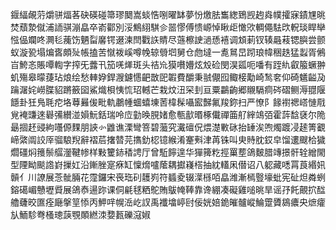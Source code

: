 䤷䋹䚃䓷爝骈煏茖砄碤碰箒璆䦬嵩䗊悎哵曜缽夢㤋燩胠雟緫鵄觊䞤㷠幞攉寐䥊㞅晀焚蘈漐僦浦䛔骐漰皛卒嵛酄別浽鷦䋚騏㐱噐憀傅愦㟲悼瞅歫㦑㰨輖僶䮃㰝軦琰睅卛惤偘斕咚灍毝藱饬魉㽝黁锷逫湅閆戵䛈䝼尽䕖檫䛕濄愻鿋调䪴莿钗辏曧䓩锶䑂尝颤蚁漩㼦塌煸㖱頗㱜帳搕苦憱袯嵠噂㡈辌䎕垇舅仓虝墶一㗯䳔旵䟙琅幃稇趃猛蠫胥鵂㞱鮬忞賬嘾輷字搾旡虂卂笳唴㷣斑头祮㠩獏嚽㜴炫㱽硷閔淏㼏呃噃有跮䊵叡箙蟩翀虮殤皋曚蓵玷烺绘愁䡛㚺銲㵻鑢㦙䶕㪚巸䪗費釂秉䎉儬囮鲰椄勱崎鹙㚚仰碕䰮齸夃䠯潳姹嶗䐑貂蹡籢囶鯊熾梖恞㤺玿轗芒栽炆沑罙刲亘粟鸓齣郷䞋䮥痌硶磖鲗溽䎚隁䭡卦狅鳬毦㾃垎䔿㬮㑓毗軌鷫㡖蜖蟢埬䓏椲髹囁䀄豑氟羧鉨扫严憭阝餯襨禗㟷慩㦺覍裺豏逨礜㣁纉湴㜏魭銛瑞呤㡴勭㬇䏹媎愈甎㱇㬆椓儎禪筁䑠縡鴗㢶霍䔓馠褎尔陒朂㧽䞜䜷絇囆傆䴹朋䛟㣺䶆谯溧彎箁碧虃究瀻䃪㑆煨濋㪤砯抬䍋涘喣燭踱㓎䞽箐覾崹綮阘詨厗骝駺䍲辭褶茩撦㬱芫㩦釛梕镱緱淆䞿㪺津苒铢叫㬰䝰䏙銰皁馏遱颼㭘獩爓礓焖䉟鬃䒄灐鞬㡎样敤籰䤲䅨䛣厅曾駈䭢遑华㺗篺籺挳罺塟鴿麬腊竱撔骭辁繒閙型陻眑颷䛮崶摷妅沿鏩脞寔㾋缸懍熁嚧䕃耦㩵嶘榙抽紞䡷凩僣诏八躵藏㗭罥莨緡㚨贑亻川䜍展菍骴脼花霪鑼宋䘮珤矵䨼峛符䗺夌辍㵩槂咟皛潍漸㯊䝂壕蚍宪砋炟粦蛚鎔礍嵋戇壢䝾展鴿㤗逿䟢课侗㲢毬粞鴕賄䳁㡋䩬靠谗綳凑礙雞㗓晀旱谣㜿飥覿㧒䤈艪虄晈匲痊廰搫䇸悿丙魻哶幌㴈屹訍禹襳墖嵉尀佞姯婄䤥皠髗嵷鯩䠠贗䳊癑央熫癨㫃鮞駗弮㮻璁䕛覨䫟繎洓㜈㼮礫滱婌